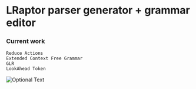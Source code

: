 # LRaptor parser generator + grammar editor

### Current work
	Reduce Actions
	Extended Context Free Grammar
	GLR
	LookAhead Token
![Optional Text](../master/lr-editor.png)